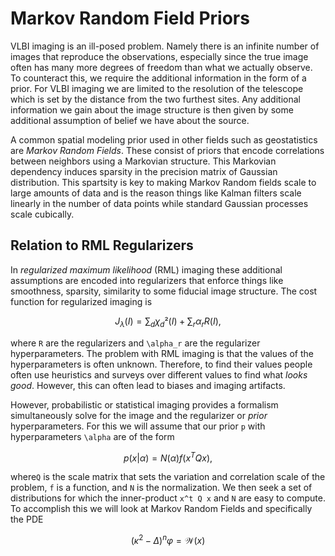 # Markov Random Field Priors

VLBI imaging is an ill-posed problem. Namely there is an infinite number of images that reproduce the observations, especially since the true image often has many more degrees of freedom than what we actually observe. To counteract this, we require the additional information in the form of a prior. For VLBI imaging we are limited to the resolution of the telescope which is set by the distance from the two furthest sites. Any additional information we gain about the image structure is then given by some additional assumption of belief we have about the source.

A common spatial modeling prior used in other fields such as geostatistics are *Markov Random Fields*. These consist of priors that encode correlations between neighbors using a Markovian structure. This Markovian dependency induces sparsity in the precision matrix of Gaussian distribution. This spartsity is key to making Markov Random fields scale to large amounts of data and is the reason things like Kalman filters scale linearly in the number of data points while standard Gaussian processes scale cubically. 

## 

## Relation to RML Regularizers

In *regularized maximum likelihood* (RML) imaging these additional assumptions are encoded into regularizers that enforce things like smoothness, sparsity, similarity to some fiducial image structure. The cost function for regularized imaging is

```math
    J_λ(I) = \sum_d χ_d²(I) + \sum_r \alpha_r R(I), 
```
where ``R`` are the regularizers and ``\alpha_r`` are the regularizer hyperparameters. The problem with RML imaging is that the values of the hyperparameters is often unknown. Therefore, to find their values people often use heuristics and surveys over different values to find what *looks good*. However, this can often lead to biases and imaging artifacts. 

However, probabilistic or statistical imaging provides a formalism simultaneously solve for the image and the regularizer or *prior* hyperparameters. For this we will assume that our prior `p` with hyperparameters ``\alpha`` are of the form

```math
    p(x | \alpha) = N(\alpha) f(x^T Q x),
```
where`Q` is the scale matrix that sets the variation and correlation scale of the problem, `f` is a function, and `N` is the normalization. We then seek a set of distributions for which the inner-product ``x^t Q x`` and `N` are easy to compute. To accomplish this we will look at Markov Random Fields and specifically the PDE

```math
    (\kappa^2 - \Delta)^n \varphi = \mathcal{W}(x)
```


